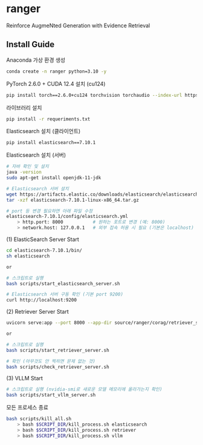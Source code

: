 # ranger
Reinforce AugmeNted Generation with Evidence Retrieval

## Install Guide

Anaconda 가상 환경 생성
```bash
conda create -n ranger python=3.10 -y
```

PyTorch 2.6.0 + CUDA 12.4 설치 (cu124)
```bash
pip install torch==2.6.0+cu124 torchvision torchaudio --index-url https://download.pytorch.org/whl/cu124
```

라이브러리 설치
```bash
pip install -r requeriments.txt
```

<!-- xformers 호환 버전 설치
```bash
pip install xformers==0.0.29.post3
```

unsloth + vllm + 기타 의존성 설치 (no-deps 사용)
```bash
pip install --no-deps unsloth vllm==0.8.5.post1
pip install --no-deps bitsandbytes accelerate peft trl==0.15.2 triton cut_cross_entropy unsloth_zoo
pip install sentencepiece "datasets>=3.4.1" huggingface_hub hf_transfer
``` -->

Elasticsearch 설치 (클라이언트)
```bash
pip install elasticsearch==7.10.1
```

Elasticsearch 설치 (서버)
```bash
# 자바 확인 및 설치
java -version
sudo apt-get install openjdk-11-jdk

# Elasticsearch 서버 설치
wget https://artifacts.elastic.co/downloads/elasticsearch/elasticsearch-7.10.1-linux-x86_64.tar.gz
tar -xzf elasticsearch-7.10.1-linux-x86_64.tar.gz

# port 등 변경 필요하면 아래 파일 수정
elasticsearch-7.10.1/config/elasticsearch.yml
    > http.port: 8000           # 원하는 포트로 변경 (예: 8000)
    > network.host: 127.0.0.1   # 외부 접속 허용 시 필요 (기본은 localhost)
```

(1) ElasticSearch Server Start
```bash
cd elasticsearch-7.10.1/bin/
sh elasticsearch

or

# 스크립트로 실행
bash scripts/start_elasticsearch_server.sh

# Elasticsearch 서버 구동 확인 (기본 port 9200)
curl http://localhost:9200
```

(2) Retriever Server Start
```bash
uvicorn serve:app --port 8000 --app-dir source/ranger/corag/retriever_server

or

# 스크립트로 실행
bash scripts/start_retriever_server.sh

# 확인 (아무것도 안 찍히면 문제 없는 것)
bash scripts/check_retriever_server.sh
```

(3) VLLM Start
```bash
# 스크립트로 실행 (nvidia-smi로 새로운 모델 메모리에 올라가는지 확인)
bash scripts/start_vllm_server.sh
```

모든 프로세스 종료
```bash
bash scripts/kill_all.sh
    > bash $SCRIPT_DIR/kill_process.sh elasticsearch
    > bash $SCRIPT_DIR/kill_process.sh retriever
    > bash $SCRIPT_DIR/kill_process.sh vllm
```